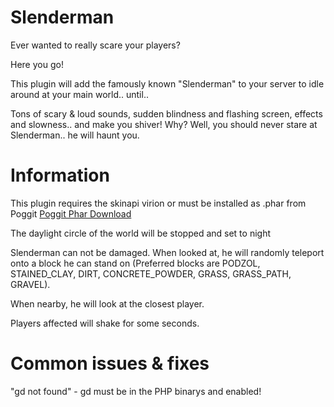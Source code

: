 # Slenderman
Ever wanted to really scare your players?

Here you go!

This plugin will add the famously known "Slenderman" to your server to idle around at your main world.. until..

Tons of scary & loud sounds, sudden blindness and flashing screen, effects and slowness.. and make you shiver! Why? Well, you should never stare at Slenderman.. he will haunt you.


# Information
This plugin requires the skinapi virion or must be installed as .phar from Poggit
[Poggit Phar Download](https://poggit.pmmp.io/ci/thebigsmileXD/Slenderman/~)

The daylight circle of the world will be stopped and set to night

Slenderman can not be damaged. When looked at, he will randomly teleport onto a block he can stand on (Preferred blocks are PODZOL, STAINED_CLAY, DIRT, CONCRETE_POWDER, GRASS, GRASS_PATH, GRAVEL).

When nearby, he will look at the closest player.

Players affected will shake for some seconds.

# Common issues & fixes
"gd not found" - gd must be in the PHP binarys and enabled! 
